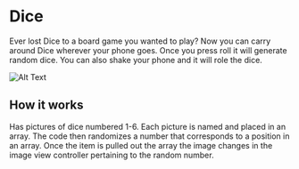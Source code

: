 # Dice

Ever lost Dice to a board game you wanted to play? Now you can carry around Dice wherever your phone goes. Once you press roll
it will generate random dice. You can also shake your phone and it will role the dice.

![Alt Text](https://media.giphy.com/media/h79rJVweUmtqGbHKIH/giphy.gif)


## How it works

Has pictures of dice numbered 1-6. Each picture is named and placed in an array. The code then randomizes a number that corresponds
to a position in an array. Once the item is pulled out the array the image changes in the image view controller pertaining to the random number.
